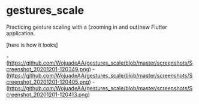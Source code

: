 # gestures_scale

Practicing gesture scaling with a   (zooming in and out)new Flutter application.

[here is how it looks]

-(https://github.com/WojuadeAA/gestures_scale/blob/master/screenshots/Screenshot_20201201-120349.png)
-(https://github.com/WojuadeAA/gestures_scale/blob/master/screenshots/Screenshot_20201201-120405.png)
-(https://github.com/WojuadeAA/gestures_scale/blob/master/screenshots/Screenshot_20201201-120413.png)

